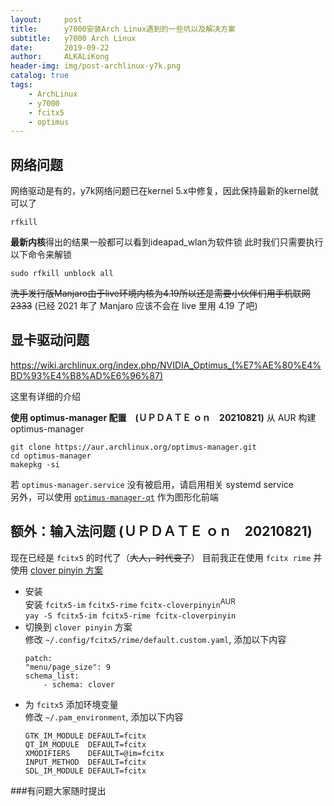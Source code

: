 ```yaml
---
layout:     post
title:      y7000安装Arch Linux遇到的一些坑以及解决方案
subtitle:   y7000 Arch Linux
date:       2019-09-22
author:     ALKALiKong
header-img: img/post-archlinux-y7k.png
catalog: true
tags:
    - ArchLinux
    - y7000
    - fcitx5
    - optimus
---
```


## 网络问题
网络驱动是有的，y7k网络问题已在kernel 5.x中修复，因此保持最新的kernel就可以了
```
rfkill
```
**最新内核**得出的结果一般都可以看到ideapad_wlan为软件锁
此时我们只需要执行以下命令来解锁
```
sudo rfkill unblock all
```
~~洗手发行版Manjaro由于live环境内核为4.19所以还是需要小伙伴们用手机联网2333~~ (已经 2021 年了 Manjaro 应该不会在 live 里用 4.19 了吧)

## 显卡驱动问题

https://wiki.archlinux.org/index.php/NVIDIA_Optimus_(%E7%AE%80%E4%BD%93%E4%B8%AD%E6%96%87)

这里有详细的介绍

**使用 optimus-manager 配置　(ＵＰＤＡＴＥ ｏｎ　20210821)**
从 AUR 构建 optimus-manager  
```
git clone https://aur.archlinux.org/optimus-manager.git
cd optimus-manager
makepkg -si
```

若 `optimus-manager.service` 没有被启用，请启用相关 systemd service  
另外，可以使用 [`optimus-manager-qt`](https://aur.archlinux.org/packages/optimus-manager-qt/) 作为图形化前端

## 额外：输入法问题 (ＵＰＤＡＴＥ ｏｎ　20210821)  
现在已经是 `fcitx5` 的时代了（~~大人，时代变了~~） 
目前我正在使用 `fcitx rime` 并使用 [clover pinyin 方案](https://www.fkxxyz.com/d/cloverpinyin/)   

* 安装  
    安装 `fcitx5-im` `fcitx5-rime` `fcitx-cloverpinyin`<sup>AUR</sup>  
    ``` yay -S fcitx5-im fcitx5-rime fcitx-cloverpinyin ```  
* 切换到 `clover pinyin` 方案  
    修改 `~/.config/fcitx5/rime/default.custom.yaml`, 添加以下内容  
    ```
    patch:
    "menu/page_size": 9
    schema_list:
        - schema: clover
    ```  
* 为 `fcitx5` 添加环境变量  
    修改 `~/.pam_environment`, 添加以下内容  
    ```
    GTK_IM_MODULE DEFAULT=fcitx
    QT_IM_MODULE  DEFAULT=fcitx
    XMODIFIERS    DEFAULT=@im=fcitx
    INPUT_METHOD  DEFAULT=fcitx
    SDL_IM_MODULE DEFAULT=fcitx
    ```


###有问题大家随时提出
